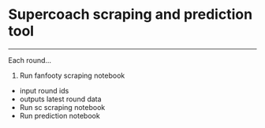 # Supercoach scraping and prediction tool

---
Each round...

1. Run fanfooty scraping notebook
 * input round ids
 * outputs latest round data
* Run sc scraping notebook
* Run prediction notebook